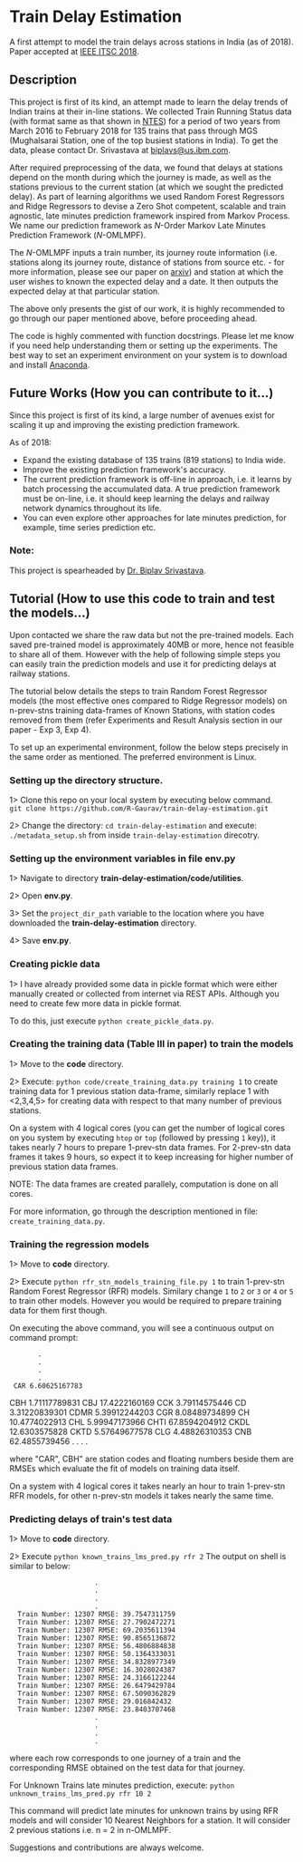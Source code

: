 # Train Delay Estimation
A first attempt to model the train delays across stations in India (as of 2018).
Paper accepted at [IEEE ITSC 2018](http://www.ieee-itsc2018.org).

## Description
This project is first of its kind, an attempt made to learn the delay trends of
Indian trains at their in-line stations. We collected Train Running Status data
(with format same as that shown in [NTES](
https://enquiry.indianrail.gov.in/mntes/))
for a period of two years from March 2016 to February 2018 for 135 trains that
pass through MGS (Mughalsarai Station, one of the top busiest stations in India).
To get the data, please contact Dr. Srivastava at biplavs@us.ibm.com.

After required preprocessing of the data, we found that delays at stations depend
on the month during which the journey is made, as well as the stations previous
to the current station (at which we sought the predicted delay). As part of
learning algorithms we used Random Forest Regressors and Ridge Regressors to
devise a Zero Shot competent, scalable and train agnostic, late minutes prediction
framework inspired from Markov Process. We name our prediction framework as
*N*-Order Markov Late Minutes Prediction Framework (*N*-OMLMPF).

The *N*-OMLMPF inputs a train number, its journey route information (i.e.
stations along its journey route, distance of stations from source etc. - for
more information, please see our paper on [arxiv](
https://arxiv.org/abs/1806.02825)) and station at which the user wishes to known
the expected delay and a date. It then outputs the expected delay at that particular
station.

The above only presents the gist of our work, it is highly recommended to go
through our paper mentioned above, before proceeding ahead.

The code is highly commented with function docstrings. Please let me know if you
need help understanding them or setting up the experiments. The best way to set
an experiment environment on your system is to download and install [Anaconda](
https://www.anaconda.com/download/).


## Future Works (How you can contribute to it...)
Since this project is first of its kind, a large number of avenues exist for
scaling it up and improving the existing prediction framework.

As of 2018:
- Expand the existing database of 135 trains (819 stations) to India wide.
- Improve the existing prediction framework's accuracy.
- The current prediction framework is off-line in approach, i.e. it learns by
  batch processing the accumulated data. A true prediction framework must be
  on-line, i.e. it should keep learning the delays and railway network dynamics
  throughout its life.
- You can even explore other approaches for late minutes prediction, for example,
  time series prediction etc.

### Note:
This project is spearheaded by [Dr. Biplav Srivastava](
https://researcher.watson.ibm.com/researcher/view.php?person=us-biplavs).

## Tutorial (How to use this code to train and test the models...)
Upon contacted we share the raw data but not the pre-trained models. Each
saved pre-trained model is approximately 40MB or more, hence not feasible to
share all of them. However with the help of following simple steps you can easily
train the prediction models and use it for predicting delays at railway stations.

The tutorial below details the steps to train Random Forest Regressor models (the
most effective ones compared to Ridge Regressor models) on n-prev-stns training
data-frames of Known Stations, with station codes removed from them (refer
Experiments and Result Analysis section in our paper - Exp 3, Exp 4).

To set up an experimental environment, follow the below steps precisely in the
same order as mentioned. The preferred environment is Linux.

### Setting up the directory structure.
1> Clone this repo on your local system by executing below command.\
`git clone https://github.com/R-Gaurav/train-delay-estimation.git`

2> Change the directory: `cd train-delay-estimation` and execute:
`./metadata_setup.sh` from inside `train-delay-estimation` direcotry.

### Setting up the environment variables in file **env.py**
1> Navigate to directory **train-delay-estimation/code/utilities**.

2> Open **env.py**.

3> Set the `project_dir_path` variable to the location where you have downloaded
the **train-delay-estimation** directory.

4> Save **env.py**.

### Creating pickle data
1> I have already provided some data in pickle format which were either manually
created or collected from internet via REST APIs. Although you need to create
few more data in pickle format.

To do this, just execute `python create_pickle_data.py`.

### Creating the training data (Table III in paper) to train the models
1> Move to the **code** directory.

2> Execute: `python code/create_training_data.py training 1` to create training
data for 1 previous station data-frame, similarly replace 1 with <2,3,4,5> for
creating data with respect to that many number of previous stations.

On a system with 4 logical cores (you can get the number of logical cores on
you system by executing `htop` or `top` (followed by pressing `1` key)), it
takes nearly 7 hours to prepare 1-prev-stn data frames. For 2-prev-stn data
frames it takes 9 hours, so expect it to keep increasing for higher number
of previous station data frames.

NOTE: The data frames are created parallely, computation is done on all cores.

For more information, go through the description mentioned in file:
`create_training_data.py`.

### Training the regression models
1> Move to **code** directory.

2> Execute `python rfr_stn_models_training_file.py 1` to train 1-prev-stn Random
Forest Regressor (RFR) models. Similary change `1` to `2` or `3` or `4` or `5`
to train other models. However you would be required to prepare training data for
them first though.

   On executing the above command, you will see a continuous output on command
   prompt:

           .
           .
           .
           .
	 CAR 6.60625167783
   CBH 1.71117789831
   CBJ 17.4222160169
   CCK 3.79114575446
	 CD 3.31220839301
	 CDMR 5.39912244203
	 CGR 8.08489734899
	 CH 10.4774022913
	 CHL 5.99947173966
 	 CHTI 67.8594204912
	 CKDL 12.6303575828
	 CKTD 5.57649677578
	 CLG 4.48826310353
	 CNB 62.4855739456
           .
           .
           .
           .

   where "CAR", CBH" are station codes and floating numbers beside them are
   RMSEs which evaluate the fit of models on training data itself.

   On a system with 4 logical cores it takes nearly an hour to train 1-prev-stn
   RFR models, for other n-prev-stn models it takes nearly the same time.

### Predicting delays of train's test data
1> Move to **code** directory.

2> Execute `python known_trains_lms_pred.py rfr 2`
The output on shell is similar to below:


                         .
                         .
                         .
                         .
      Train Number: 12307 RMSE: 39.7547311759
      Train Number: 12307 RMSE: 27.7902472271
      Train Number: 12307 RMSE: 69.2035611394
      Train Number: 12307 RMSE: 90.8565136872
      Train Number: 12307 RMSE: 56.4806884838
      Train Number: 12307 RMSE: 50.1364333031
      Train Number: 12307 RMSE: 34.8328977349
      Train Number: 12307 RMSE: 16.3028024387
      Train Number: 12307 RMSE: 24.3166122244
      Train Number: 12307 RMSE: 26.6479429784
      Train Number: 12307 RMSE: 67.5090362829
      Train Number: 12307 RMSE: 29.016842432
      Train Number: 12307 RMSE: 23.8403707468
                         .
                         .
                         .
                         .

where each row corresponds to one journey of a train and the corresponding RMSE
obtained on the test data for that journey.

For Unknown Trains late minutes prediction, execute:
`python unknown_trains_lms_pred.py rfr 10 2`

This command will predict late minutes for unknown trains by using RFR
models and will consider 10 Nearest Neighbors for a station. It will
consider 2 previous stations i.e. n = 2 in n-OMLMPF.

Suggestions and contributions are always welcome.
